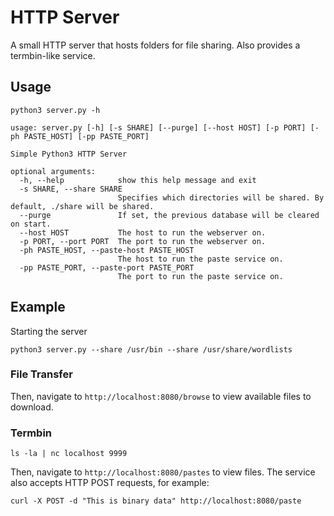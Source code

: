 # HTTP Server
A small HTTP server that hosts folders for file sharing. Also provides a termbin-like service.

## Usage
```
python3 server.py -h

usage: server.py [-h] [-s SHARE] [--purge] [--host HOST] [-p PORT] [-ph PASTE_HOST] [-pp PASTE_PORT]

Simple Python3 HTTP Server

optional arguments:
  -h, --help            show this help message and exit
  -s SHARE, --share SHARE
                        Specifies which directories will be shared. By default, ./share will be shared.
  --purge               If set, the previous database will be cleared on start.
  --host HOST           The host to run the webserver on.
  -p PORT, --port PORT  The port to run the webserver on.
  -ph PASTE_HOST, --paste-host PASTE_HOST
                        The host to run the paste service on.
  -pp PASTE_PORT, --paste-port PASTE_PORT
                        The port to run the paste service on.
```

## Example
Starting the server

`python3 server.py --share /usr/bin --share /usr/share/wordlists`

### File Transfer
Then, navigate to `http://localhost:8080/browse` to view available files to download.


### Termbin
`ls -la | nc localhost 9999`

Then, navigate to `http://localhost:8080/pastes` to view files.
The service also accepts HTTP POST requests, for example:

`curl -X POST -d "This is binary data" http://localhost:8080/paste`